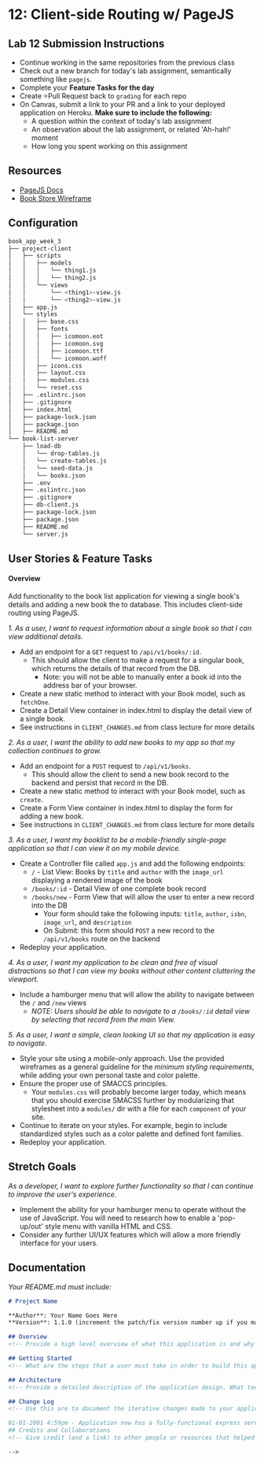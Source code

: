 12: Client-side Routing w/ PageJS
===

## Lab 12 Submission Instructions

- Continue working in the same repositories from the previous class
- Check out a new branch for today's lab assignment, semantically something like `pagejs`.
- Complete your **Feature Tasks for the day**
- Create =Pull Request back to `grading` for each repo
- On Canvas, submit a link to your PR and a link to your deployed application on Heroku. **Make sure to include the following:**
  - A question within the context of today's lab assignment
  - An observation about the lab assignment, or related 'Ah-hah!' moment
  - How long you spent working on this assignment

## Resources
- [PageJS Docs](https://visionmedia.github.io/page.js/)
- [Book Store Wireframe](./wireframes)

## Configuration

```sh
book_app_week_3
├── project-client
│   ├── scripts
│   │   ├── models
│   │   │   └── thing1.js
│   │   │   └── thing2.js
│   │   └── views
│   │       └── <thing1>-view.js
│   │       └── <thing2>-view.js
│   ├── app.js
│   └── styles
│   │   ├── base.css
│   │   ├── fonts
│   │   │   ├── icomoon.eot
│   │   │   ├── icomoon.svg
│   │   │   ├── icomoon.ttf
│   │   │   └── icomoon.woff
│   │   ├── icons.css
│   │   ├── layout.css
│   │   ├── modules.css
│   │   └── reset.css
│   ├── .eslintrc.json
│   ├── .gitignore
│   ├── index.html
│   ├── package-lock.json
│   ├── package.json
│   ├── README.md
└── book-list-server
    ├── load-db
    │   └── drop-tables.js
    │   └── create-tables.js
    │   └── seed-data.js
    │   └── books.json
    ├── .env
    ├── .eslintrc.json
    ├── .gitignore
    ├── db-client.js
    ├── package-lock.json
    ├── package.json
    ├── README.md
    └── server.js
```

## User Stories & Feature Tasks

#### Overview

Add functionality to the book list application for viewing a single book's details and adding a new book the to database. This includes client-side routing using PageJS.

*1. As a user, I want to request information about a single book so that I can view additional details.*

- Add an endpoint for a `GET` request to `/api/v1/books/:id`.
  - This should allow the client to make a request for a singular book, which returns the details of that record from the DB.
    - Note: you will not be able to manually enter a book id into the address bar of your browser. 
- Create a new static method to interact with your Book model, such as `fetchOne`.
- Create a Detail View container in index.html to display the detail view of a single book.
- See instructions in `CLIENT_CHANGES.md` from class lecture for more details

*2. As a user, I want the ability to add new books to my app so that my collection continues to grow.*

- Add an endpoint for a `POST` request to `/api/v1/books`.
  - This should allow the client to send a new book record to the backend and persist that record in the DB.
- Create a new static method to interact with your Book model, such as `create`.
- Create a Form View container in index.html to display the form for adding a new book.
- See instructions in `CLIENT_CHANGES.md` from class lecture for more details

*3. As a user, I want my booklist to be a mobile-friendly single-page application so that I can view it on my mobile device.*

- Create a Controller file called `app.js` and add the following endpoints:
  - `/` - List View: Books by `title` and `author` with the `image_url` displaying a rendered image of the book
  - `/books/:id` - Detail View of one complete book record
  - `/books/new` - Form View that will allow the user to enter a new record into the DB
    - Your form should take the following inputs: `title`, `author`, `isbn`, `image_url`, and `description`
    - On Submit: this form should `POST` a new record to the `/api/v1/books` route on the backend
- Redeploy your application.

*4. As a user, I want my application to be clean and free of visual distractions so that I can view my books without other content cluttering the viewport.*

- Include a hamburger menu that will allow the ability to navigate between the `/` and `/new` views
  - _NOTE: Users should be able to navigate to a `/books/:id` detail view by selecting that record from the main View._

*5. As a user, I want a simple, clean looking UI so that my application is easy to navigate.*

- Style your site using a *mobile-only* approach. Use the provided wireframes as a general guideline for the _minimum styling requirements_, while adding your own personal taste and color palette.
- Ensure the proper use of SMACCS principles.
  - Your `modules.css` will probably become larger today, which means that you should exercise SMACSS further by modularizing that stylesheet into a `modules/` dir with a file for each `component` of your site.
- Continue to iterate on your styles. For example, begin to include standardized styles such as a color palette and defined font families.
- Redeploy your application.

## Stretch Goals

*As a developer, I want to explore further functionality so that I can continue to improve the user's experience.*

- Implement the ability for your hamburger menu to operate without the use of JavaScript. You will need to research how to enable a 'pop-up/out' style menu with vanilla HTML and CSS.
- Consider any further UI/UX features which will allow a more friendly interface for your users.

## Documentation
_Your README.md must include:_
```md
# Project Name

**Author**: Your Name Goes Here
**Version**: 1.1.0 (increment the patch/fix version number up if you make more commits past your first submission)

## Overview
<!-- Provide a high level overview of what this application is and why you are building it, beyond the fact that it's an assignment for a Code Fellows 301 class. (i.e. What's your problem domain?) -->

## Getting Started
<!-- What are the steps that a user must take in order to build this app on their own machine and get it running? -->

## Architecture
<!-- Provide a detailed description of the application design. What technologies (languages, libraries, etc) you're using, and any other relevant design information. -->

## Change Log
<!-- Use this are to document the iterative changes made to your application as each feature is successfully implemented. Use time stamps. Here's an examples:

01-01-2001 4:59pm - Application now has a fully-functional express server, with GET and POST routes for the book resource.
## Credits and Collaborations
<!-- Give credit (and a link) to other people or resources that helped you build this application. -->

-->
```